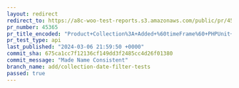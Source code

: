 ```yaml
---
layout: redirect
redirect_to: https://a8c-woo-test-reports.s3.amazonaws.com/public/pr/45365/api/index.html
pr_number: 45365
pr_title_encoded: "Product+Collection%3A+Added+%60timeFrame%60+PHPUnit+Tests"
pr_test_type: api
last_published: "2024-03-06 21:59:50 +0000"
commit_sha: 675ca1cc7f12136cf149dd3f2485cc4d26f01380
commit_message: "Made Name Consistent"
branch_name: add/collection-date-filter-tests
passed: true
---
```

